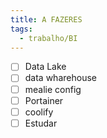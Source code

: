 ```yaml
---
title: A FAZERES
tags:
  - trabalho/BI
---
```

- [ ] Data Lake
- [ ] data wharehouse
- [ ] mealie config
- [ ] Portainer
- [ ] coolify
- [ ] Estudar
